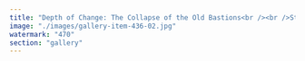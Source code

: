 ```yaml
---
title: "Depth of Change: The Collapse of the Old Bastions<br /><br />Structures once deemed impenetrable stand no more. Not through brute force alone—but through the weight of inevitability.<br /><br />Deep beneath the surface, the foundations weaken. A system resistant to recalibration finds itself unable to withstand the pressures of dynamic evolution. Whether physical or ideological, the bunkers built to entrench power always face the same fate: erosion by adaptability.<br /><br />What was once hidden, fortified, unyielding—now meets the forces designed for total reconfiguration. Nothing buried remains untouched forever.<br /><br /><br />#SystemicRecalibration <br />#FractalResonance <br />#InfrastructureShifts <br />#BeyondFortifiedIllusions"
image: "./images/gallery-item-436-02.jpg"
watermark: "470"
section: "gallery"
---
```

